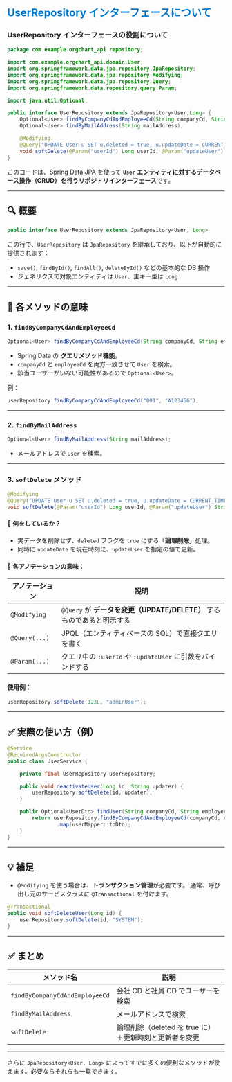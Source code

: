 <span style="color: #007acc; font-weight: bold; font-size: 1.5rem;">UserRepository インターフェースについて</span>

### UserRepository インターフェースの役割について

```java
package com.example.orgchart_api.repository;

import com.example.orgchart_api.domain.User;
import org.springframework.data.jpa.repository.JpaRepository;
import org.springframework.data.jpa.repository.Modifying;
import org.springframework.data.jpa.repository.Query;
import org.springframework.data.repository.query.Param;

import java.util.Optional;

public interface UserRepository extends JpaRepository<User,Long> {
    Optional<User> findByCompanyCdAndEmployeeCd(String companyCd, String employeeCd);
    Optional<User> findByMailAddress(String mailAddress);

    @Modifying
    @Query("UPDATE User u SET u.deleted = true, u.updateDate = CURRENT_TIMESTAMP, u.updateUser = :updateUser WHERE u.userId = :userId")
    void softDelete(@Param("userId") Long userId, @Param("updateUser") String updateUser);
}

```

このコードは、Spring Data JPA を使って **`User` エンティティに対するデータベース操作（CRUD）を行うリポジトリインターフェース**です。

---

## 🔍 概要

```java
public interface UserRepository extends JpaRepository<User, Long>
```

この行で、`UserRepository` は `JpaRepository` を継承しており、以下が自動的に提供されます：

- `save()`, `findById()`, `findAll()`, `deleteById()` などの基本的な DB 操作
- ジェネリクスで対象エンティティは `User`、主キー型は `Long`

---

## 📌 各メソッドの意味

### 1. `findByCompanyCdAndEmployeeCd`

```java
Optional<User> findByCompanyCdAndEmployeeCd(String companyCd, String employeeCd);
```

- Spring Data の **クエリメソッド機能**。
- `companyCd` と `employeeCd` を両方一致させて `User` を検索。
- 該当ユーザーがいない可能性があるので `Optional<User>`。

例：

```java
userRepository.findByCompanyCdAndEmployeeCd("001", "A123456");
```

---

### 2. `findByMailAddress`

```java
Optional<User> findByMailAddress(String mailAddress);
```

- メールアドレスで `User` を検索。

---

### 3. `softDelete` メソッド

```java
@Modifying
@Query("UPDATE User u SET u.deleted = true, u.updateDate = CURRENT_TIMESTAMP, u.updateUser = :updateUser WHERE u.userId = :userId")
void softDelete(@Param("userId") Long userId, @Param("updateUser") String updateUser);
```

#### 🔹 何をしているか？

- 実データを削除せず、`deleted` フラグを `true` にする「**論理削除**」処理。
- 同時に `updateDate` を現在時刻に、`updateUser` を指定の値で更新。

#### 🔹 各アノテーションの意味：

| アノテーション | 説明                                                                   |
| -------------- | ---------------------------------------------------------------------- |
| `@Modifying`   | `@Query` が **データを変更（UPDATE/DELETE）** するものであると明示する |
| `@Query(...)`  | JPQL（エンティティベースの SQL）で直接クエリを書く                     |
| `@Param(...)`  | クエリ中の `:userId` や `:updateUser` に引数をバインドする             |

#### 使用例：

```java
userRepository.softDelete(123L, "adminUser");
```

---

## ✅ 実際の使い方（例）

```java
@Service
@RequiredArgsConstructor
public class UserService {

    private final UserRepository userRepository;

    public void deactivateUser(Long id, String updater) {
        userRepository.softDelete(id, updater);
    }

    public Optional<UserDto> findUser(String companyCd, String employeeCd) {
        return userRepository.findByCompanyCdAndEmployeeCd(companyCd, employeeCd)
                .map(userMapper::toDto);
    }
}
```

---

## 💡 補足

- `@Modifying` を使う場合は、**トランザクション管理**が必要です。
  通常、呼び出し元のサービスクラスに `@Transactional` を付けます。

```java
@Transactional
public void softDeleteUser(Long id) {
    userRepository.softDelete(id, "SYSTEM");
}
```

---

## ✅ まとめ

| メソッド名                     | 説明                                                   |
| ------------------------------ | ------------------------------------------------------ |
| `findByCompanyCdAndEmployeeCd` | 会社 CD と社員 CD でユーザーを検索                     |
| `findByMailAddress`            | メールアドレスで検索                                   |
| `softDelete`                   | 論理削除（deleted を true に）＋更新時刻と更新者を変更 |

---

さらに `JpaRepository<User, Long>` によってすでに多くの便利なメソッドが使えます。必要ならそれらも一覧できます。
